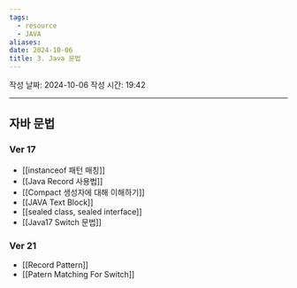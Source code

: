 ```yaml
---
tags:
  - resource
  - JAVA
aliases: 
date: 2024-10-06
title: 3. Java 문법
---
```


작성 날짜: 2024-10-06
작성 시간: 19:42


---

## 자바 문법

### Ver 17

- [[instanceof 패턴 매칭]]
- [[Java Record 사용법]]
- [[Compact 생성자에 대해 이해하기]]
- [[JAVA Text Block]]
- [[sealed class, sealed interface]]
- [[Java17 Switch 문법]]

### Ver 21

- [[Record Pattern]]
- [[Patern Matching For Switch]]